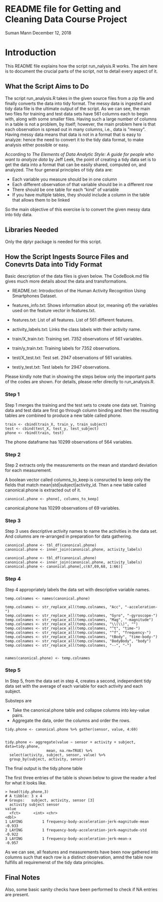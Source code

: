 
# README file for Getting and Cleaning Data Course Project
Suman Mann
December 12, 2018

# Introduction
This README file explains how the script run_nalysis.R works.  The aim here is to document the crucial parts of the script, not to detail every aspect of it.


## What the Script Aims to Do
The script run_analysis.R takes in the given source files from a zip file and finally converts the data into tidy format.  The messy data is ingested and tidy data file is the ultimate output of the script. As we can see, the main two files for training and test data sets have 561 columns each to begin with, along with some smaller files.   Having such a large number of columns in a table is not a problem, by itself; however, the main problem here is that each observation is spread out in many columns, i.e., data  is "messy". Having messy data means that data is not in a format that is easy to analyze: hence the need to convert it to the tidy data format, to make analysis either possible or easy.

According to *The Elements of Data Analytic Style: A guide for people who want to analyze data* by Jeff Leek, the point of creating a tidy data set is to get the data into a format that can be easily shared, computed on, and analyzed. The four general principles of tidy data are:
- Each variable you measure should be in one column
- Each different observation of that variable should be in a different row
- There should be one table for each “kind” of variable
- If you have multiple tables, they should include a column in the table that allows them to be linked

So the main objective of this exercise is to convert the given messy data into tidy data. 

## Libraries Needed
Only the dplyr package is needed for this script.

## How the Script Ingests Source Files and Conevrts Data into Tidy Format


Basic description of the data files is given below.  The CodeBook.md file gives much more details about the data and transformations.

- README.txt: Introdoction of the Human Activity Recognition Using Smartphones Dataset.

- features_info.txt: Shows information about (or, meaning of) the variables used on the feature vector in features.txt.

- features.txt: List of all features. List of 561 different features.

- activity_labels.txt: Links the class labels with their activity name.

- train/X_train.txt: Training set. 7352 observations of 561 variables.

- train/y_train.txt: Training labels for 7352 observations.

- test/X_test.txt: Test set.  2947 observations of 561 variables.

- test/y_test.txt: Test labels for 2947 observations.


Please kindly note that in showing the steps below only the important parts of the codes are shown.  For details, please refer directly to run_analysis.R.

### Step 1
Step 1 merges the training and the test sets to create one data set.  Training data and test data are first go through column binding and then the resulting tables are combined to produce a new table called phone.

```
train <- cbind(train_X, train_y, train_subject)
test <- cbind(test_X, test_y, test_subject)
phone <- rbind(train, test)
```

The phone dataframe has 10299 observations of 564 variables.

### Step 2
Step 2 extracts only the measurements on the mean and standard deviation for each measurement.

A boolean vector called columns_to_keep is consructed to keep only the fields that match mean|std|subject|activity_id.
Then a new table called canonical.phone is extracted out of it.

```
canonical.phone <- phone[, columns_to_keep]
```

canonical.phone has 10299 observations of 69 variables.

### Step 3
Step 3 uses descriptive activity names to name the activities in the data set. And columns are re-arranged in preparation for data gathering.

```
canonical.phone <- tbl_df(canonical.phone)
canonical.phone <- inner_join(canonical.phone, activity_labels)

canonical.phone <- tbl_df(canonical.phone)
canonical.phone <- inner_join(canonical.phone, activity_labels)
canonical.phone <- canonical.phone[,c(67,69,68, 1:66)]
```


### Step 4
Step 4 appropriately labels the data set with descriptive variable names.

```
temp.colnames <- names(canonical.phone)

temp.colnames <- str_replace_all(temp.colnames, "Acc", "-acceleration-")
temp.colnames <- str_replace_all(temp.colnames, "Gyro", "-gyroscope-")
temp.colnames <- str_replace_all(temp.colnames, "Mag", "-magnitude")
temp.colnames <- str_replace_all(temp.colnames, "\\(\\)", "")
temp.colnames <- str_replace_all(temp.colnames, "^t", "time-")
temp.colnames <- str_replace_all(temp.colnames, "^f", "frequency-")
temp.colnames <- str_replace_all(temp.colnames, "tBody", "time-body-")
temp.colnames <- str_replace_all(temp.colnames, "BodyBody", "body")
temp.colnames <- str_replace_all(temp.colnames, "--", "-")


names(canonical.phone) <- temp.colnames
```

### Step 5
In Step 5, from the data set in step 4, creates a second, independent tidy data set with the average of each variable for each activity and each subject.


Substeps are
- Take the canonical.phone table and collapse columns into key-value pairs.  
- Aggregate the data, order the columns and order the rows.

```
tidy.phone <- canonical.phone %>% gather(sensor, value, 4:69)


tidy.phone <- aggregate(value ~ sensor + activity + subject, data=tidy.phone,
                   mean, na.rm=TRUE) %>%
  select(activity, subject, sensor, value) %>%
  group_by(subject, activity, sensor)
```

The final output is the tidy.phone table

The first three entries of the table is shown below to giove the reader a feel for what it looks like.

```
> head(tidy.phone,3)
# A tibble: 3 x 4
# Groups:   subject, activity, sensor [3]
  activity subject sensor                                           value
  <fct>      <int> <chr>                                            <dbl>
1 LAYING         1 frequency-body-acceleration-jerk-magnitude-mean -0.933
2 LAYING         1 frequency-body-acceleration-jerk-magnitude-std  -0.922
3 LAYING         1 frequency-body-acceleration-jerk-mean-x         -0.957
```

As we can see, all features and measurements have been now gathered into columns such that each row is a distinct observation, amnd the table now fulfills all requiremenst of the tidy data principles.

## Final Notes
Also, some basic sanity checks have been performed to check if NA entries are present.

 




